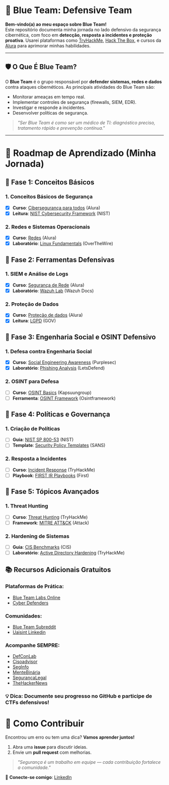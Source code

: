 # 🔵 Blue Team: Defensive Team

**Bem-vindo(a) ao meu espaço sobre Blue Team!**  
Este repositório documenta minha jornada no lado defensivo da segurança cibernética, com foco em **detecção, resposta a incidentes e proteção proativa**. Usarei plataformas como [TryHackMe](https://tryhackme.com/), [Hack The Box](https://www.hackthebox.com/), e cursos da [Alura](https://www.alura.com.br/) para aprimorar minhas habilidades.   

---

## 🛡️ O Que É Blue Team?  
O **Blue Team** é o grupo responsável por **defender sistemas, redes e dados** contra ataques cibernéticos. As principais atividades do Blue Team são:  
- Monitorar ameaças em tempo real.  
- Implementar controles de segurança (firewalls, SIEM, EDR).  
- Investigar e responde a incidentes.  
- Desenvolver políticas de segurança.  

> *"Ser Blue Team é como ser um médico de TI: diagnóstico preciso, tratamento rápido e prevenção contínua."*  

---

# 📘 Roadmap de Aprendizado (Minha Jornada)  

## 📌 **Fase 1: Conceitos Básicos**

### 1. Conceitos Básicos de Segurança
- [x]  **Curso**: [Cibersegurança para todos](https://cursos.alura.com.br/course/ciberseguranca-para-todos-proteja-empresa-contra-ciberataques) (Alura)
- [x]  **Leitura**: [NIST Cybersecurity Framework](https://nvlpubs.nist.gov/nistpubs/CSWP/NIST.CSWP.29.pdf) (NIST)

### 2. Redes e Sistemas Operacionais
- [x]  **Curso**: [Redes](https://cursos.alura.com.br/formacao-redes) (Alura)
- [x]  **Laboratório**: [Linux Fundamentals](https://overthewire.org/wargames/bandit/) (OverTheWire)

## 📌 Fase 2: Ferramentas Defensivas

### 1. SIEM e Análise de Logs
- [x]  **Curso**: [Segurança de Rede](https://cursos.alura.com.br/course/seguranca-rede-firewall-waf-siem) (Alura)
- [x]  **Laboratório**: [Wazuh Lab](https://documentation.wazuh.com/current/learning-wazuh/index.html) (Wazuh Docs)

### 2. Proteção de Dados
- [X]  **Curso**: [Proteção de dados](https://cursos.alura.com.br/course/governanca-dados-garantindo-privacidade-protecao-dados-futuro-seguro) (Alura)
- [X]  **Leitura**: [LGPD](https://www.gov.br/esporte/pt-br/acesso-a-informacao/lgpd) (GOV)

## 📌 Fase 3: Engenharia Social e OSINT Defensivo

### 1. Defesa contra Engenharia Social
- [X]  **Curso**: [Social Engineering Awareness](https://purplesec.us/learn/social-engineering-awareness-training/) (Purplesec)
- [X]  **Laboratório**: [Phishing Analysis](https://letsdefend.io/) (LetsDefend)

### 2. OSINT para Defesa
- [ ]  **Curso**: [OSINT Basics](https://training.kapsuungroup.com/courses/osint-beginners-course) (Kapsuungroup)
- [ ]  **Ferramenta**: [OSINT Framework](https://osintframework.com/) (Osintframework)

## 📌 Fase 4: Políticas e Governança

### 1. Criação de Políticas
- [ ]  **Guia**: [NIST SP 800-53](https://csrc.nist.gov/publications/detail/sp/800-53/rev-5/final) (NIST)
- [ ]  **Template**: [Security Policy Templates](https://www.sans.org/information-security-policy/) (SANS)

### 2. Resposta a Incidentes
- [ ]  **Curso**: [Incident Response](https://tryhackme.com/room/incidentresponseprocess) (TryHackMe)
- [ ]  **Playbook**: [FIRST IR Playbooks](https://www.first.org/resources/guides/) (First)

## 📌 Fase 5: Tópicos Avançados

### 1. Threat Hunting
- [ ]  **Curso**: [Threat Hunting](https://tryhackme.com/room/introductiontothreathunting) (TryHackMe)
- [ ]  **Framework**: [MITRE ATT&CK](https://attack.mitre.org/) (Attack)

### 2. Hardening de Sistemas
- [ ]  **Guia**: [CIS Benchmarks](https://www.cisecurity.org/cis-benchmarks/) (CIS)
- [ ]  **Laboratório**: [Active Directory Hardening](https://tryhackme.com/room/activedirectoryhardening) (TryHackMe)

## 📚 Recursos Adicionais Gratuitos

### Plataformas de Prática:
- [Blue Team Labs Online](https://blueteamlabs.online/)
- [Cyber Defenders](https://cyberdefenders.org/)

### Comunidades:
- [Blue Team Subreddit](https://www.reddit.com/r/cybersecurity/)
- [Uaisint Linkedin](https://www.linkedin.com/groups/10060469/)

### Acompanhe SEMPRE:
- [DefConLab](https://defconlab.org)
- [Cisoadvisor](https://cisoadvisor.com.br)
- [SegInfo](https://seginfo.com.br)
- [MenteBinária](https://mentebinaria.com.br)
- [SegurançaLegal](https://segurancalegal.com)
- [TheHackerNews](https://thehackernews.com)

### 💡 **Dica**: Documente seu progresso no GitHub e participe de CTFs defensivos!

# 🤝 Como Contribuir  
Encontrou um erro ou tem uma dica? **Vamos aprender juntos!**  
1. Abra uma **issue** para discutir ideias.  
2. Envie um **pull request** com melhorias.  

> *"Segurança é um trabalho em equipe — cada contribuição fortalece a comunidade."*  

🔹 **Conecte-se comigo**: [LinkedIn](https://www.linkedin.com/in/yurilim4/)  
